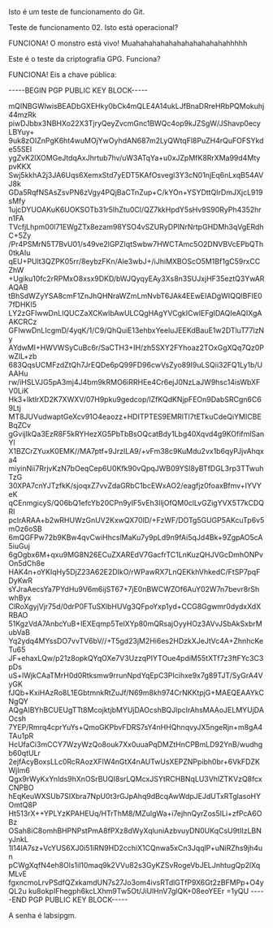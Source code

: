 Isto é um teste de funcionamento do Git.

Teste de funcionamento 02. Isto está operacional?

FUNCIONA! O monstro está vivo! Muahahahahahahahahahahahahhhhh

Este é o teste da criptografia GPG. Funciona?

FUNCIONA! Eis a chave pública: 

-----BEGIN PGP PUBLIC KEY BLOCK-----

mQINBGWlwisBEADbGXEHky0bCk4mQLE4A14ukLJfBnaDRreHRbPQMokuhj44mzRk
piwDJbbx3NBHXo22X3TjryQeyZvcmGnc1BWQc4op9kJZSgW/JShavp0ecyLBYuy+
9uk8zOIZnPgK6ht4wuMOjYwOyhdAN687m2LyQWtqFl8PuZH4rQuFOFSYkde55SEl
ygZvK2lXOMGeJtdqAxJhrtub7hv/uW3ATqYa+u0xJZpMfK8RrXMa99d4MtypvKKX
Swj5kkhA2j3JA6Uqs6XemxStd7yEDT5KAfOsvegl3Y3cN01njEq6nLxqB54AVJ8k
GDa5RqfNSAsZsvPN6zVgy4PQjBaCTnZup+C/kYOn+YSYDttQIrDmJXjcL919sMfy
1ujcDYUOAKuK6UOKSOTb31r5IhZtu0Cl/QZ7kkHpdY5sHv9S90RyPh4352hrn1FA
TVcfjLhpm00l71EWgZTx8ezam98YSO4vSZURyDPlNrNrtpGHDMh3qVgERdhC+5Zy
/Pr4PSMrN5T7BvU01/s49ve2lGPZIqtSwbw7HWCTAmc5O2DNVBVcEPbQTh0tkAIu
qEU+PUlt3QZPK05rr/8eybzFKn/Ale3wbJ+/iJhiMXBOScO5M1Bf1gC59rxCCZhW
+Ugiku10fc2rRPMxO8xsx9DKD/bWJQyqyEAy3Xs8n3SUJxjHF35eztQ3YwARAQAB
tBhSdWZyYSA8cmF1ZnJhQHNraWZmLmNvbT6JAk4EEwEIADgWIQQlBFIE07fDHKI5
LY2zGFIwwDnLIQUCZaXCKwIbAwULCQgHAgYVCgkICwIEFgIDAQIeAQIXgAAKCRCz
GFIwwDnLIcgmD/4yqK/1/C9/QhQuiE13ehbxYeeluJEEKdBauE1w2DTluT77lzNy
AYdwMI+HWVWSyCuBc6r/SaCTH3+IH/zh5SXY2FYhoaz2TOxGgXQq7Qz0PwZIL+zb
683QqsUCMFzdZtQh7JrEQDe6pQ99FD96cwVsZyo89I9uLSQii32FQ1Ly1b/UAAHu
rw/iHSLVJG5pA3mj4J4bm9kRMO6iRRHEe4Cr6ejJ0NzLaJW9hsc14isWbXFV0LiK
Hk3+lktlrXD2K7XWXV/07H9pku9gedcop/lZfKQdKNjpFEOn9DabSRCgn6C69Ltj
MT8JUVudwaptGeXcv91O4eaozz+HDITPTES9EMRlTl7tETkuCdeQiYMICBEBqZCv
gGvijIkQa3EzR8F5kRYHezXG5PbTbBsOQcatBdy1Lbg40Xqvd4g9KOfifmlSanYl
X1BZCrZYuxK0EMK//MA7ptf+9JrzILA9/+vFm38c9KuMdu2vx1b6qyPJjvAhqxa4
miyinNii7RrjvKzN7bOeqCep6U0Kfk90vQpqJWB09YSl8yBTfDGL3rp3TTwuhTzG
30XPA7cnYJTzfkK/sjoqxZ7vvZdaGRbC1bcEWxAO2/eagfjz0foaxBfmv+IYVYeK
qCEnmgicyS/Q06bQ1efcYb20CPn9yIF5vEh3IljOfQM0clLvGZigYVX5T7kCDQRl
pcIrARAA+b2wRHUWzGnUV2KxwQX70lD/+FzWF/DOTg5GUGP5AKcuTp6v5mOz6oSB
6mQGFPw72b9KBw4qvCwiHhcslMaKu7y9pLd9n9fAi5qJd4Bk+9ZgpAO5cA5iuGuj
6gOgbx6M+qxu9MG8N26ECuZXAREdV7GacfrTC1LnKuzQHJVGcDmhONPvOn5dCh8e
HAK4n+oYKIqHy5DjZ23A62E2DIkO/rWPawRX7LnQEKkhVhkedC/FtSP7pqFDyKwR
sYJraAecsYa7PYdHu9V6m6ijST67+7jE0nBWCWZOf6AuY02W7n7bevr8rShwhByx
ClRoXgyjVjr75d/0drP0FTuSXlbHUVg3QFpoYxp1yd+CCG8Ggwmr0dydxXdXRBAO
51KgzVdA7AnbcYuB+IEXEqmp5TelXYp80mQRsajOyyHOz3AVvJSbAkSxbrMubVaB
Yq2ydq4MYssDO7vvTV6bV//+T5gd23jM2Hi6es2HDzkXJeJtVc4A+ZhnhcKeTu65
JF+ehaxLQw/p21z8opkQYqOXe7V3UzzqPIYTOue4pdiM55tXTf7z3ftFYc3C3pDs
uS+lWjkCAaTMrH0d0Rtksmw9rrunNpdYqEpC3PIcihxe9x7g89TJT/SyGrA4VyGK
fJQb+KxiHAzRo8L1EGbtmnkRtZuJf/N69m8kh974CrNKKtpjG+MAEQEAAYkCNgQY
AQgAIBYhBCUEUgTTt8McojktjbMYUjDAOcshBQJlpcIrAhsMAAoJELMYUjDAOcsh
7YEP/Rmrq4cprYuYs+QmoGKPbvFDRS7sY4nHHQhnqvyJX5ngeRjn+m8gA4TAu1pR
HcUfaCi3mCCY7WzyWzQo8ouk7Xx0uuaPqDMZtHnCPBmLD92YnB/wudhgb60qtULr
2ejfAcyBoxsLLc0RcRAozXFlW4nGtX4nAUTwUsXEPZNPpibh0br+6VkFDZKWjIm6
Qgx9rWyKxYnlds9hXnOSrBUQI8srLQMcxJSYtRCHBNqLU3VhlZTKVzQ8fcxCNPBO
hEqKeuWXSUb7SIXbra7NpU0t3rGJpAhq9dBcqAwWdpJEJdUTxRTglasoHYOmtQ8P
Ht513rX++YPLYzKPAHEUq/HTrThM8/MZulgWa+i7ejhnQyrZos5ILi+zfPcA6OBz
OSah8iC8omhBHPNPstPmA8fPXz8dWyXqluniAzbvuyDN0UKqCsU9tIIzLBNyJnkL
1l14IA7sz+VcYUS6XJ0i51iRN9HD2cchiX1CQnwa5xCn3JqqlP+uNiRZhs9jh4un
pCWgXqfN4eh8Ols1il10maq9k2VVu82s3GyKZSvRogeVbJELJnhtugQp2lXqMLvE
fgxncmoLrvPSdfQZxkamdUN7s27Jo3om4ivsRTdlGTfP9X6Gt2zBFMPp+O4yQL2u
ku8okpIFhegph6kcLXhm9Tw5Ot/JiUlHnV7glQK+08eoYEEr
=1yQU
-----END PGP PUBLIC KEY BLOCK-----

A senha é labsipgm.